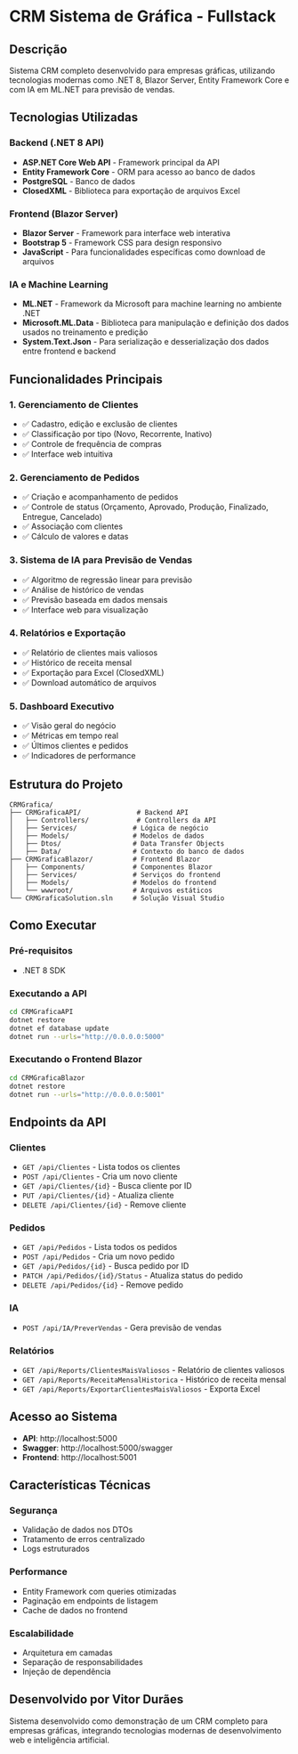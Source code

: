 # CRM Sistema de Gráfica - Fullstack

## Descrição

Sistema CRM completo desenvolvido para empresas gráficas, utilizando tecnologias modernas como .NET 8, Blazor Server, Entity Framework Core e com IA em ML.NET para previsão de vendas.

## Tecnologias Utilizadas

### Backend (.NET 8 API)
- **ASP.NET Core Web API** - Framework principal da API
- **Entity Framework Core** - ORM para acesso ao banco de dados
- **PostgreSQL** - Banco de dados
- **ClosedXML** - Biblioteca para exportação de arquivos Excel

### Frontend (Blazor Server)
- **Blazor Server** - Framework para interface web interativa
- **Bootstrap 5** - Framework CSS para design responsivo
- **JavaScript** - Para funcionalidades específicas como download de arquivos

### IA e Machine Learning
- **ML.NET** - Framework da Microsoft para machine learning no ambiente .NET
- **Microsoft.ML.Data** - Biblioteca para manipulação e definição dos dados usados no treinamento e predição
- **System.Text.Json** - Para serialização e desserialização dos dados entre frontend e backend

## Funcionalidades Principais

### 1. Gerenciamento de Clientes
- ✅ Cadastro, edição e exclusão de clientes
- ✅ Classificação por tipo (Novo, Recorrente, Inativo)
- ✅ Controle de frequência de compras
- ✅ Interface web intuitiva

### 2. Gerenciamento de Pedidos
- ✅ Criação e acompanhamento de pedidos
- ✅ Controle de status (Orçamento, Aprovado, Produção, Finalizado, Entregue, Cancelado)
- ✅ Associação com clientes
- ✅ Cálculo de valores e datas

### 3. Sistema de IA para Previsão de Vendas
- ✅ Algoritmo de regressão linear para previsão
- ✅ Análise de histórico de vendas
- ✅ Previsão baseada em dados mensais
- ✅ Interface web para visualização

### 4. Relatórios e Exportação
- ✅ Relatório de clientes mais valiosos
- ✅ Histórico de receita mensal
- ✅ Exportação para Excel (ClosedXML)
- ✅ Download automático de arquivos

### 5. Dashboard Executivo
- ✅ Visão geral do negócio
- ✅ Métricas em tempo real
- ✅ Últimos clientes e pedidos
- ✅ Indicadores de performance

## Estrutura do Projeto

```
CRMGrafica/
├── CRMGraficaAPI/              # Backend API
│   ├── Controllers/            # Controllers da API
│   ├── Services/              # Lógica de negócio
│   ├── Models/                # Modelos de dados
│   ├── Dtos/                  # Data Transfer Objects
│   ├── Data/                  # Contexto do banco de dados
├── CRMGraficaBlazor/          # Frontend Blazor
│   ├── Components/            # Componentes Blazor
│   ├── Services/              # Serviços do frontend
│   ├── Models/                # Modelos do frontend
│   └── wwwroot/               # Arquivos estáticos
└── CRMGraficaSolution.sln     # Solução Visual Studio
```

## Como Executar

### Pré-requisitos
- .NET 8 SDK

### Executando a API
```bash
cd CRMGraficaAPI
dotnet restore
dotnet ef database update
dotnet run --urls="http://0.0.0.0:5000"
```

### Executando o Frontend Blazor
```bash
cd CRMGraficaBlazor
dotnet restore
dotnet run --urls="http://0.0.0.0:5001"
```

## Endpoints da API

### Clientes
- `GET /api/Clientes` - Lista todos os clientes
- `POST /api/Clientes` - Cria um novo cliente
- `GET /api/Clientes/{id}` - Busca cliente por ID
- `PUT /api/Clientes/{id}` - Atualiza cliente
- `DELETE /api/Clientes/{id}` - Remove cliente

### Pedidos
- `GET /api/Pedidos` - Lista todos os pedidos
- `POST /api/Pedidos` - Cria um novo pedido
- `GET /api/Pedidos/{id}` - Busca pedido por ID
- `PATCH /api/Pedidos/{id}/Status` - Atualiza status do pedido
- `DELETE /api/Pedidos/{id}` - Remove pedido

### IA
- `POST /api/IA/PreverVendas` - Gera previsão de vendas

### Relatórios
- `GET /api/Reports/ClientesMaisValiosos` - Relatório de clientes valiosos
- `GET /api/Reports/ReceitaMensalHistorica` - Histórico de receita mensal
- `GET /api/Reports/ExportarClientesMaisValiosos` - Exporta Excel

## Acesso ao Sistema

- **API**: http://localhost:5000
- **Swagger**: http://localhost:5000/swagger
- **Frontend**: http://localhost:5001

## Características Técnicas

### Segurança
- Validação de dados nos DTOs
- Tratamento de erros centralizado
- Logs estruturados

### Performance
- Entity Framework com queries otimizadas
- Paginação em endpoints de listagem
- Cache de dados no frontend

### Escalabilidade
- Arquitetura em camadas
- Separação de responsabilidades
- Injeção de dependência


## Desenvolvido por Vitor Durães

Sistema desenvolvido como demonstração de um CRM completo para empresas gráficas, integrando tecnologias modernas de desenvolvimento web e inteligência artificial.

